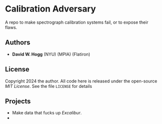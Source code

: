 # Calibration Adversary
A repo to make spectrograph calibration systems fail, or to expose their flaws.

## Authors
- **David W. Hogg** (NYU) (MPIA) (Flatiron)

## License
Copyright 2024 the author.
All code here is released under the open-source *MIT License*.
See the file `LICENSE` for details

## Projects
- Make data that fucks up *Excalibur*.
- 
